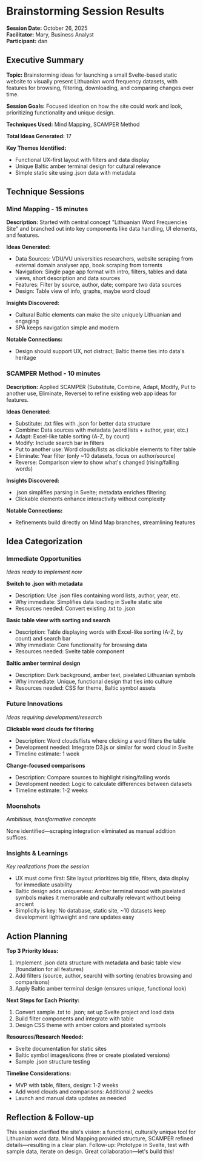 # Brainstorming Session Results

**Session Date:** October 26, 2025  
**Facilitator:** Mary, Business Analyst  
**Participant:** dan  

## Executive Summary

**Topic:** Brainstorming ideas for launching a small Svelte-based static website to visually present Lithuanian word frequency datasets, with features for browsing, filtering, downloading, and comparing changes over time.  

**Session Goals:** Focused ideation on how the site could work and look, prioritizing functionality and unique design.  

**Techniques Used:** Mind Mapping, SCAMPER Method  

**Total Ideas Generated:** 17  

**Key Themes Identified:**  
- Functional UX-first layout with filters and data display  
- Unique Baltic amber terminal design for cultural relevance  
- Simple static site using .json data with metadata  

## Technique Sessions

### Mind Mapping - 15 minutes

**Description:** Started with central concept "Lithuanian Word Frequencies Site" and branched out into key components like data handling, UI elements, and features.  

**Ideas Generated:**  
- Data Sources: VDU/VU universities researchers, website scraping from external domain analyser app, book scraping from torrents  
- Navigation: Single page app format with intro, filters, tables and data views, short description and data sources  
- Features: Filter by source, author, date; compare two data sources  
- Design: Table view of info, graphs, maybe word cloud  

**Insights Discovered:**  
- Cultural Baltic elements can make the site uniquely Lithuanian and engaging  
- SPA keeps navigation simple and modern  

**Notable Connections:**  
- Design should support UX, not distract; Baltic theme ties into data's heritage  

### SCAMPER Method - 10 minutes

**Description:** Applied SCAMPER (Substitute, Combine, Adapt, Modify, Put to another use, Eliminate, Reverse) to refine existing web app ideas for features.  

**Ideas Generated:**  
- Substitute: .txt files with .json for better data structure  
- Combine: Data sources with metadata (word lists + author, year, etc.)  
- Adapt: Excel-like table sorting (A-Z, by count)  
- Modify: Include search bar in filters  
- Put to another use: Word clouds/lists as clickable elements to filter table  
- Eliminate: Year filter (only ~10 datasets, focus on author/source)  
- Reverse: Comparison view to show what's changed (rising/falling words)  

**Insights Discovered:**  
- .json simplifies parsing in Svelte; metadata enriches filtering  
- Clickable elements enhance interactivity without complexity  

**Notable Connections:**  
- Refinements build directly on Mind Map branches, streamlining features  

## Idea Categorization

### Immediate Opportunities
*Ideas ready to implement now*

**Switch to .json with metadata**  
- Description: Use .json files containing word lists, author, year, etc.  
- Why immediate: Simplifies data loading in Svelte static site  
- Resources needed: Convert existing .txt to .json  

**Basic table view with sorting and search**  
- Description: Table displaying words with Excel-like sorting (A-Z, by count) and search bar  
- Why immediate: Core functionality for browsing data  
- Resources needed: Svelte table component  

**Baltic amber terminal design**  
- Description: Dark background, amber text, pixelated Lithuanian symbols  
- Why immediate: Unique, functional design that ties into culture  
- Resources needed: CSS for theme, Baltic symbol assets  

### Future Innovations
*Ideas requiring development/research*

**Clickable word clouds for filtering**  
- Description: Word clouds/lists where clicking a word filters the table  
- Development needed: Integrate D3.js or similar for word cloud in Svelte  
- Timeline estimate: 1 week  

**Change-focused comparisons**  
- Description: Compare sources to highlight rising/falling words  
- Development needed: Logic to calculate differences between datasets  
- Timeline estimate: 1-2 weeks  

### Moonshots
*Ambitious, transformative concepts*

None identified—scraping integration eliminated as manual addition suffices.

### Insights & Learnings
*Key realizations from the session*

- UX must come first: Site layout prioritizes big title, filters, data display for immediate usability  
- Baltic design adds uniqueness: Amber terminal mood with pixelated symbols makes it memorable and culturally relevant without being ancient  
- Simplicity is key: No database, static site, ~10 datasets keep development lightweight and rare updates easy  

## Action Planning

**Top 3 Priority Ideas:**  
1. Implement .json data structure with metadata and basic table view (foundation for all features)  
2. Add filters (source, author, search) with sorting (enables browsing and comparisons)  
3. Apply Baltic amber terminal design (ensures unique, functional look)  

**Next Steps for Each Priority:**  
1. Convert sample .txt to .json; set up Svelte project and load data  
2. Build filter components and integrate with table  
3. Design CSS theme with amber colors and pixelated symbols  

**Resources/Research Needed:**  
- Svelte documentation for static sites  
- Baltic symbol images/icons (free or create pixelated versions)  
- Sample .json structure testing  

**Timeline Considerations:**  
- MVP with table, filters, design: 1-2 weeks  
- Add word clouds and comparisons: Additional 2 weeks  
- Launch and manual data updates as needed  

## Reflection & Follow-up

This session clarified the site's vision: a functional, culturally unique tool for Lithuanian word data. Mind Mapping provided structure, SCAMPER refined details—resulting in a clear plan. Follow-up: Prototype in Svelte, test with sample data, iterate on design. Great collaboration—let's build this!